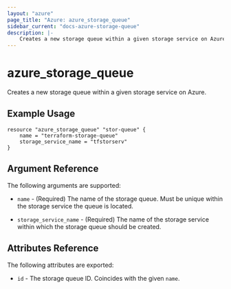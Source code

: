```yaml
---
layout: "azure"
page_title: "Azure: azure_storage_queue"
sidebar_current: "docs-azure-storage-queue"
description: |-
    Creates a new storage queue within a given storage service on Azure.
---
```


# azure\_storage\_queue

Creates a new storage queue within a given storage service on Azure.

## Example Usage

```
resource "azure_storage_queue" "stor-queue" {
	name = "terraform-storage-queue"
	storage_service_name = "tfstorserv"
}
````

## Argument Reference

The following arguments are supported:

* `name` - (Required) The name of the storage queue. Must be unique within
    the storage service the queue is located.

* `storage_service_name` - (Required) The name of the storage service within
    which the storage queue should be created.

## Attributes Reference

The following attributes are exported:

* `id` - The storage queue ID. Coincides with the given `name`.

